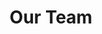---
title: "Our Team"
description: "Meet the passionate individuals building the future of blockchain technology"
layout: "team"
--- 